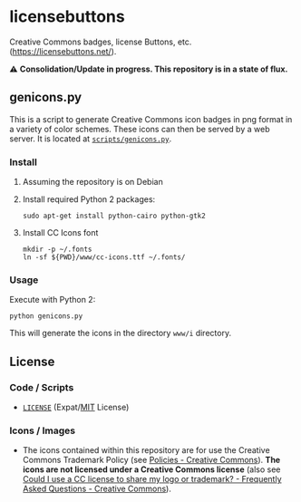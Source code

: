 # licensebuttons

Creative Commons badges, license Buttons, etc. (<https://licensebuttons.net/>).


:warning: **Consolidation/Update in progress. This repository is in a state of
flux.**


## genicons.py

This is a script to generate Creative Commons icon badges in png format in a
variety of color schemes. These icons can then be served by a web server. It is
located at [`scripts/genicons.py`](scripts/genicons.py).


### Install

1. Assuming the repository is on Debian
2. Install required Python 2 packages:

    ```shell
    sudo apt-get install python-cairo python-gtk2
    ```

3. Install CC Icons font

    ```shell
    mkdir -p ~/.fonts
    ln -sf ${PWD}/www/cc-icons.ttf ~/.fonts/
    ```


### Usage

Execute with Python 2:

```shell
python genicons.py
```

This will generate the icons in the directory `www/i` directory.


## License


### Code / Scripts

- [`LICENSE`](LICENSE) (Expat/[MIT][mit] License)

[mit]: http://www.opensource.org/licenses/MIT "The MIT License | Open Source Initiative"


### Icons / Images

- The icons contained within this repository are for use the Creative Commons
  Trademark Policy (see [Policies - Creative Commons][ccpolicies]). **The icons
  are not licensed under a Creative Commons license** (also see [Could I use a
  CC license to share my logo or trademark? - Frequently Asked Questions -
  Creative Commons][tmfaq]).

[ccpolicies]: https://creativecommons.org/policies
[tmfaq]: https://creativecommons.org/faq/#could-i-use-a-cc-license-to-share-my-logo-or-trademark
